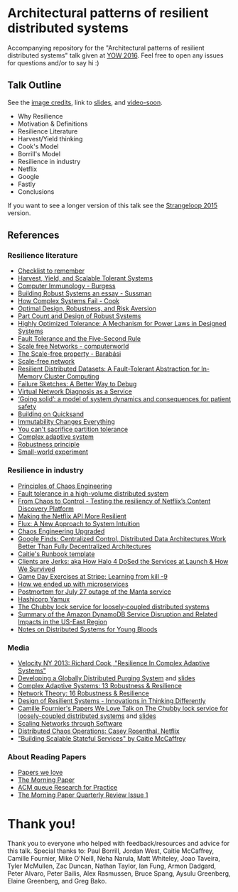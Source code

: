 # Architectural patterns of resilient distributed systems

Accompanying repository for the "Architectural patterns of resilient distributed systems" talk given at [YOW 2016](http://yowconference.com.au/). Feel free to open any issues for questions and/or to say hi :)

## Talk Outline
See the [image credits](credits.md), link to [slides](https://speakerdeck.com/randommood/yow2016), and [video-soon](#).

* Why Resilience
 * Motivation & Definitions
* Resilience Literature
 * Harvest/Yield thinking
 * Cook's Model
 * Borrill's Model
* Resilience in industry
 * Netflix
 * Google
 * Fastly
* Conclusions

If you want to see a longer version of this talk see the [Strangeloop 2015](https://github.com/Randommood/Strangeloop2015) version.


## References

### Resilience literature
* [Checklist to remember](http://monkey.org/~marius/checklist.pdf)
* [Harvest, Yield, and Scalable Tolerant Systems](http://citeseerx.ist.psu.edu/viewdoc/download?doi=10.1.1.24.3690&rep=rep1&type=pdf)
* [Computer Immunology - Burgess](http://people.scs.carleton.ca/~soma/biosec/readings/burgess-immunology.pdf)
* [Building Robust Systems an essay - Sussman](http://groups.csail.mit.edu/mac/users/gjs/6.945/readings/robust-systems.pdf)
* [How Complex Systems Fail - Cook](http://web.mit.edu/2.75/resources/random/How%20Complex%20Systems%20Fail.pdf)
* [Optimal Design, Robustness, and Risk Aversion](http://tuvalu.santafe.edu/~jdf/papers/optimal.pdf)
* [Part Count and Design of Robust Systems](http://meche.mit.edu/documents/danfrey/danfrey_partcount.pdf)
* [Highly Optimized Tolerance: A Mechanism for Power Laws in Designed Systems](http://snap.stanford.edu/class/cs224w-readings/carlson99tolerance.pdf)
* [Fault Tolerance and the Five-Second Rule](https://www.usenix.org/system/files/conference/hotos15/hotos15-paper-chen_ang.pdf)
* [Scale free Networks - computerworld](http://www.computerworld.com/article/2579374/networking/scale-free-networks.html)
* [The Scale-free property - Barabási](http://barabasilab.neu.edu/networksciencebook/download/network_science_december_ch4_2013.pdf)
* [Scale-free network](https://en.wikipedia.org/wiki/Scale-free_network)
* [Resilient Distributed Datasets: A Fault-Tolerant Abstraction for In-Memory Cluster Computing](https://www.cs.berkeley.edu/~matei/papers/2012/nsdi_spark.pdf)
* [Failure Sketches: A Better Way to Debug](https://www.usenix.org/conference/hotos15/workshop-program/presentation/kasikci)
* [Virtual Network Diagnosis as a Service](https://research.facebook.com/publications/616093585136896/virtual-network-diagnosis-as-a-service/)
* [‘Going solid’: a model of system dynamics and consequences for patient safety](http://www.ncbi.nlm.nih.gov/pmc/articles/PMC1743994/pdf/v014p00130.pdf)
* [Building on Quicksand](http://db.cs.berkeley.edu/cs286/papers/quicksand-cidr2009.pdf)
* [Immutability Changes Everything](http://www.cidrdb.org/cidr2015/Papers/CIDR15_Paper16.pdf)
* [You can't sacrifice partition tolerance](http://codahale.com/you-cant-sacrifice-partition-tolerance/)
* [Complex adaptive system](https://en.wikipedia.org/wiki/Complex_adaptive_system)
* [Robustness principle](https://en.wikipedia.org/wiki/Robustness_principle)
* [Small-world experiment](https://en.wikipedia.org/wiki/Small-world_experiment)

### Resilience in industry

* [Principles of Chaos Engineering](http://principlesofchaos.org/)
* [Fault tolerance in a high-volume distributed system](http://techblog.netflix.com/2012/02/fault-tolerance-in-high-volume.html)
* [From Chaos to Control - Testing the resiliency of Netflix’s Content Discovery Platform](http://techblog.netflix.com/2015/08/from-chaos-to-control-testing.html)
* [Making the Netflix API More Resilient](http://techblog.netflix.com/2011/12/making-netflix-api-more-resilient.html)
* [Flux: A New Approach to System Intuition](http://techblog.netflix.com/2015/10/flux-new-approach-to-system-intuition.html)
* [Chaos Engineering Upgraded](http://techblog.netflix.com/2015/09/chaos-engineering-upgraded.html)
* [Google Finds: Centralized Control, Distributed Data Architectures Work Better Than Fully Decentralized Architectures](http://highscalability.com/blog/2014/4/7/google-finds-centralized-control-distributed-data-architectu.html)
* [Caitie's Runbook template](https://github.com/CaitieM20/Monitorama2016/blob/master/Runbook.md)
* [Clients are Jerks: aka How Halo 4 DoSed the Services at Launch & How We Survived](http://caitiem.com/2015/06/23/clients-are-jerks-aka-how-halo-4-dosed-the-services-at-launch-how-we-survived/)
* [Game Day Exercises at Stripe: Learning from kill -9](https://stripe.com/blog/game-day-exercises-at-stripe)
* [How we ended up with microservices](http://philcalcado.com/2015/09/08/how_we_ended_up_with_microservices.html)
* [Postmortem for July 27 outage of the Manta service](https://www.joyent.com/blog/manta-postmortem-7-27-2015)
* [Hashicorp Yamux](https://github.com/hashicorp/yamux)
* [The Chubby lock service for loosely-coupled distributed systems](http://static.googleusercontent.com/media/research.google.com/en//archive/chubby-osdi06.pdf)
* [Summary of the Amazon DynamoDB Service Disruption and Related Impacts in the US-East Region](https://aws.amazon.com/message/5467D2/)
* [Notes on Distributed Systems for Young Bloods](https://www.somethingsimilar.com/2013/01/14/notes-on-distributed-systems-for-young-bloods/)

### Media
* [Velocity NY 2013:   Richard Cook, "Resilience In Complex Adaptive Systems"](https://www.youtube.com/watch?v=PGLYEDpNu60&feature=youtu.be)
* [Developing a Globally Distributed Purging System](https://www.youtube.com/watch?v=HfO_6bKsy_g) and [slides](https://speakerdeck.com/brucespang/papers-prototypes-and-production-developing-a-globally-distributed-purging-system)
* [Complex Adaptive Systems: 13 Robustness & Resilience](https://www.youtube.com/watch?v=HOTWIPmkdzo)
* [Network Theory: 16 Robustness & Resilience](https://www.youtube.com/watch?v=_ztNkmDg0mw)
* [Design of Resilient Systems - Innovations in Thinking Differently](https://www.youtube.com/watch?v=nV52yh6GDMg)
* [Camille Fournier's Papers We Love Talk on The Chubby lock service for loosely-coupled distributed systems](https://www.youtube.com/watch?v=PqItueBaiRg) and [slides](https://speakerdeck.com/hakka_labs/the-chubby-lock-service-for-loosely-coupled-distributed-systems)
* [Scaling Networks through Software](https://www.usenix.org/conference/srecon15/program/presentation/taveira)
* [Distributed Chaos Operations: Casey Rosenthal, Netflix](https://www.youtube.com/watch?v=8xIeu4S-Cro)
* ["Building Scalable Stateful Services" by Caitie McCaffrey](https://www.youtube.com/watch?v=H0i_bXKwujQ)

### About Reading Papers
* [Papers we love](http://paperswelove.org/)
* [The Morning Paper](https://blog.acolyer.org/)
* [ACM queue Research for Practice](http://queue.acm.org/detail.cfm?id=2949831)
* [The Morning Paper Quarterly Review Issue 1](https://www.infoq.com/minibooks/emag-the-morning-paper-q1)

# Thank you!
Thank you to everyone who helped with feedback/resources and advice for this talk. Special thanks to: Paul Borrill, Jordan West, Caitie McCaffrey, Camille Fournier, Mike O'Neill, Neha Narula, Matt Whiteley, Joao Taveira, Tyler McMullen, Zac Duncan, Nathan Taylor, Ian Fung, Armon Dadgard, Peter Alvaro, Peter Bailis, Alex Rasmussen, Bruce Spang, Aysulu Greenberg, Elaine Greenberg, and Greg Bako.
